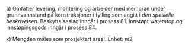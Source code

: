 a) Omfatter levering, montering og arbeider med membran under grunnvannstand på konstruksjoner i fylling som angitt i *den spesielle beskrivelsen*. Beskyttelseslag inngår i prosess 81. Innstøpt waterstop og innstøpingsgods inngår i prosess 84.

x) Mengden måles som prosjektert areal. Enhet: m2

